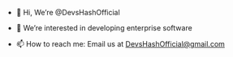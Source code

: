 - 👋 Hi, We’re @DevsHashOfficial
- 👀 We’re interested in developing enterprise software

- 📫 How to reach me: Email us at DevsHashOfficial@gmail.com

<!---
DevsHashOfficial/DevsHashOfficial is a ✨ special ✨ repository because its `README.md` (this file) appears on your GitHub profile.
You can click the Preview link to take a look at your changes.
--->
